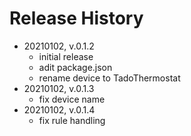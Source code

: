 # Release History

* 20210102, v.0.1.2
	* initial release
	* adit package.json
	* rename device to TadoThermostat
* 20210102, v.0.1.3
	* fix device name 
* 20210102, v.0.1.4
	* fix rule handling 
